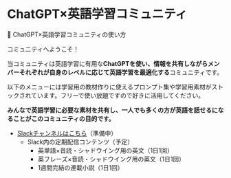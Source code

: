 # ChatGPT×英語学習コミュニティ

👋 ChatGPT×英語学習コミュニティの使い方

コミュニティへようこそ！

当コミュニティは英語学習に有用な**ChatGPTを使い、情報を共有しながらメンバーそれぞれが自身のレベルに応じて英語学習を最適化する**コミュニティです。

以下のメニューには学習用の教材作りに使えるプロンプト集や学習用素材がストックされています。フリーで使い放題ですので好きに活用してください。

**みんなで英語学習に必要な素材を共有し、一人でも多くの方が英語を話せるになることがこのコミュニティの目的です。**

- [Slackチャンネルはこちら](https://join.slack.com/t/shottalk/shared_invite/zt-1zr2c1l29-Ruw_49SPiHUHl8PYEK2mMQ)（準備中）
    - Slack内の定期配信コンテンツ（予定）
        - 英単語×音読・シャドウイング用の英文（1日1回）
        - 英フレーズ×音読・シャドウイング用の英文（1日1回）
        - 1週間完結の連載小説（1日1回）